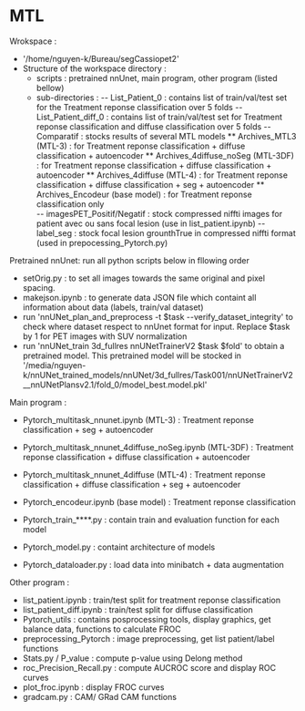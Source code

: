 # MTL
Wrokspace : 
- '/home/nguyen-k/Bureau/segCassiopet2'
- Structure of the workspace directory : 
  * scripts : pretrained nnUnet, main program, other program (listed bellow)
  * sub-directories : 
    -- List_Patient_0 : contains list of train/val/test set for the Treatment reponse classification over 5 folds
    -- List_Patient_diff_0 : contains list of train/val/test set for Treatment reponse classification and diffuse classification over 5 folds
    -- Comparatif : stocks results of several MTL models
      ** Archives_MTL3 (MTL-3) : for Treatment reponse classification + diffuse classification + autoencoder
      ** Archives_4diffuse_noSeg (MTL-3DF) : for Treatment reponse classification + diffuse classification + autoencoder
      ** Archives_4diffuse (MTL-4) : for Treatment reponse classification + diffuse classification + seg + autoencoder
      ** Archives_Encodeur (base model) : for Treatment reponse classification only  
    -- imagesPET_Positif/Negatif : stock compressed niffti images for patient avec ou sans focal lesion (use in list_patient.ipynb)
    -- label_seg : stock focal lesion grounthTrue in compressed niffti format (used in prepocessing_Pytorch.py)

Pretrained nnUnet: run all python scripts below in fllowing order
- setOrig.py : to set all images towards the same original and pixel spacing.
- makejson.ipynb : to generate data JSON file which containt all information about data (labels, train/val dataset)
- run 'nnUNet_plan_and_preprocess -t $task --verify_dataset_integrity' to check where dataset respect to nnUnet format for input.
  Replace $task by 1 for PET images with SUV normalization
- run 'nnUNet_train 3d_fullres nnUNetTrainerV2 $task $fold' to obtain a pretrained model. This pretrained model will be stocked in '/media/nguyen-k/nnUNet_trained_models/nnUNet/3d_fullres/Task001/nnUNetTrainerV2__nnUNetPlansv2.1/fold_0/model_best.model.pkl'

Main program : 
- Pytorch_multitask_nnunet.ipynb (MTL-3) : Treatment reponse classification + seg + autoencoder
- Pytorch_multitask_nnunet_4diffuse_noSeg.ipynb (MTL-3DF) : Treatment reponse classification + diffuse classification + autoencoder
- Pytorch_multitask_nnunet_4diffuse (MTL-4) :  Treatment reponse classification + diffuse classification + seg + autoencoder
- Pytorch_encodeur.ipynb (base model) : Treatment reponse classification

- Pytorch_train_****.py : contain train and evaluation function for each model
- Pytorch_model.py : containt architecture of models
- Pytorch_dataloader.py : load data into minibatch + data augmentation

Other program : 
- list_patient.ipynb : train/test split for treatment reponse classification
- list_patient_diff.ipynb : train/test split for diffuse classification
- Pytorch_utils : contains posprocessing tools, display graphics, get balance data, functions to calculate FROC 
- preprocessing_Pytorch : image preprocessing, get list patient/label functions
- Stats.py / P_value : compute p-value using Delong method
- roc_Precision_Recall.py : compute AUCROC score and display ROC curves 
- plot_froc.ipynb : display FROC curves
- gradcam.py : CAM/ GRad CAM functions
